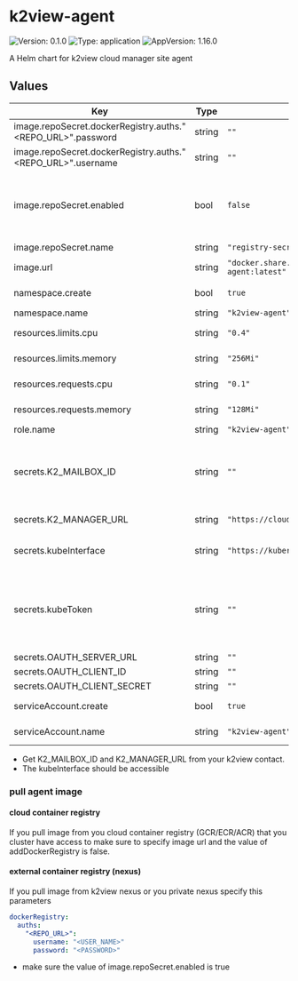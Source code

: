 # k2view-agent

![Version: 0.1.0](https://img.shields.io/badge/Version-0.1.0-informational?style=flat-square) ![Type: application](https://img.shields.io/badge/Type-application-informational?style=flat-square) ![AppVersion: 1.16.0](https://img.shields.io/badge/AppVersion-1.16.0-informational?style=flat-square)

A Helm chart for k2view cloud manager site agent

## Values

| Key | Type | Default | Description |
|-----|------|---------|-------------|
| image.repoSecret.dockerRegistry.auths."<REPO_URL>".password | string | `""` | External repo password. |
| image.repoSecret.dockerRegistry.auths."<REPO_URL>".username | string | `""` | External repo user. |
| image.repoSecret.enabled | bool | `false` | Set true if you want to pull image from external repo, set false if your k8s already have access to the repo. |
| image.repoSecret.name | string | `"registry-secret"` | Repo secret name. |
| image.url | string | `"docker.share.cloud.k2view.com/k2view/k2v-agent:latest"` | K2view agent image url. |
| namespace.create | bool | `true` | Create new namespace for agent. |
| namespace.name | string | `"k2view-agent"` | Namespace name. |
| resources.limits.cpu | string | `"0.4"` | agent container CPU limit. |
| resources.limits.memory | string | `"256Mi"` | agent container memory limit. |
| resources.requests.cpu | string | `"0.1"` | agent container CPU requests. |
| resources.requests.memory | string | `"128Mi"` | gent container memory requests. |
| role.name | string | `"k2view-agent"` | Agent role name. |
| secrets.K2_MAILBOX_ID | string | `""` | ID for K2view cloud manager, need to be provoided by K2view cloud manager owner, used to assosiate site with agent. |
| secrets.K2_MANAGER_URL | string | `"https://cloud.k2view.com/api/mailbox"` | K2view cloud manager url. |
| secrets.kubeInterface | string | `"https://kubernetes.default.svc"` | K8s API interface, need to be accessble from the agent. |
| secrets.kubeToken | string | `""` | Token to access k8s API, If serviceAccount.create is true this env will be ignored and will use the tocken of creates SA. |
| secrets.OAUTH_SERVER_URL | string | `""` | Oauth server url. |
| secrets.OAUTH_CLIENT_ID | string | `""` | Oauth client id. |
| secrets.OAUTH_CLIENT_SECRET | string | `""` | Oauth client secret. |
| serviceAccount.create | bool | `true` | Create service account for agent. |
| serviceAccount.name | string | `"k2view-agent"` | Service account name for agent. |

* Get K2_MAILBOX_ID and K2_MANAGER_URL from your k2view contact.
* The kubeInterface should be accessible 

### pull agent image
#### cloud container registry
If you pull image from you cloud container registry (GCR/ECR/ACR) that you cluster have access to make sure to specify image url and the value of addDockerRegistry is false.

#### external container registry (nexus)
If you pull image from k2view nexus or you private nexus specify this parameters 

```yaml
dockerRegistry:
  auths:
    "<REPO_URL>":
      username: "<USER_NAME>"
      password: "<PASSWORD>"
```

* make sure the value of image.repoSecret.enabled is true

